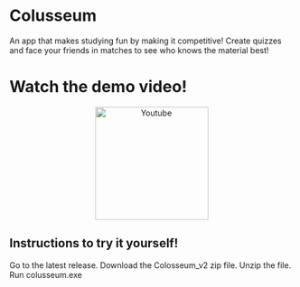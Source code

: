 # Colusseum

An app that makes studying fun by making it competitive! Create quizzes and face your friends in matches to see who knows the material best!

# Watch the demo video!
<div align="center">
    <a href="https://youtu.be/7Nd2E_DpJ-c">
        <img src="https://th.bing.com/th/id/R.94a67bc652e2c46a1f9294ab5165db3e?rik=743uMBzo4Hxi2A&pid=ImgRaw&r=0" alt="Youtube" width="200"/>
    </a>
</div>

## Instructions to try it yourself!
Go to the latest release.
Download the Colosseum_v2 zip file.
Unzip the file.
Run colusseum.exe
